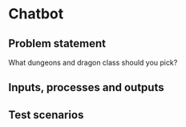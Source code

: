 # Chatbot

## Problem statement
What dungeons and dragon class should you pick?

## Inputs, processes and outputs


## Test scenarios
